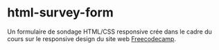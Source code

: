 <!-- 
# html-survey-form

A simple survey form in HTML/CSS, minified with gulp tools and create as a project from the legacy [Freecodecamp](https://www.freecodecamp.org/learn/responsive-web-design/) responsive design curriculum. 
-->

# html-survey-form

Un formulaire de sondage HTML/CSS responsive crée dans le cadre du cours sur le responsive design du site web [Freecodecamp](https://www.freecodecamp.org/learn/responsive-web-design/). 

